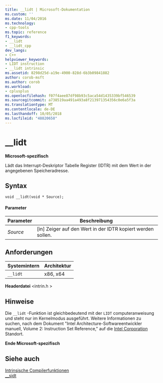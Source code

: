 ```yaml
---
title: __lidt | Microsoft-Dokumentation
ms.custom: ''
ms.date: 11/04/2016
ms.technology:
- cpp-tools
ms.topic: reference
f1_keywords:
- __lidt
- __lidt_cpp
dev_langs:
- C++
helpviewer_keywords:
- LIDT instruction
- __lidt intrinsic
ms.assetid: 8298d25d-a19e-4900-828d-6b3b09841882
author: corob-msft
ms.author: corob
ms.workload:
- cplusplus
ms.openlocfilehash: f07f4aee87df98b93c5aca54d1435339bf546539
ms.sourcegitcommit: a738519aa491a493a8f213971354356c0e6a5f3a
ms.translationtype: MT
ms.contentlocale: de-DE
ms.lasthandoff: 10/05/2018
ms.locfileid: "48820658"
---
```

# <a name="lidt"></a>__lidt

**Microsoft-spezifisch**

Lädt das Interrupt-Deskriptor Tabelle Register (IDTR) mit dem Wert in der angegebenen Speicheradresse.

## <a name="syntax"></a>Syntax

```
void __lidt(void * Source);
```

#### <a name="parameters"></a>Parameter

|Parameter|Beschreibung|
|---------------|-----------------|
|*Source*|[in] Zeiger auf den Wert in der IDTR kopiert werden sollen.|

## <a name="requirements"></a>Anforderungen

|Systemintern|Architektur|
|---------------|------------------|
|`__lidt`|x86, x64|

**Headerdatei** \<intrin.h >

## <a name="remarks"></a>Hinweise

Die `__lidt` -Funktion ist gleichbedeutend mit der `LIDT` computeranweisung und steht nur im Kernelmodus ausgeführt. Weitere Informationen zu suchen, nach dem Dokument "Intel Architecture-Softwareentwickler manuell, Volume 2: Instruction Set Reference," auf die [Intel Corporation](https://software.intel.com/articles/intel-sdm) Standort.

**Ende Microsoft-spezifisch**

## <a name="see-also"></a>Siehe auch

[Intrinsische Compilerfunktionen](../intrinsics/compiler-intrinsics.md)<br/>
[__sidt](../intrinsics/sidt.md)